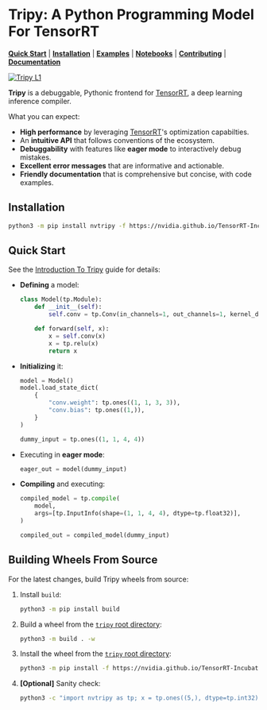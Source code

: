 
# Tripy: A Python Programming Model For TensorRT

[**Quick Start**](#quick-start)
| [**Installation**](#installation)
| [**Examples**](https://github.com/NVIDIA/TensorRT-Incubator/tree/main/tripy/examples)
| [**Notebooks**](https://github.com/NVIDIA/TensorRT-Incubator/tree/main/tripy/notebooks)
| [**Contributing**](https://github.com/NVIDIA/TensorRT-Incubator/blob/main/tripy/CONTRIBUTING.md)
| [**Documentation**](https://nvidia.github.io/TensorRT-Incubator/)

<!-- Tripy: DOC: OMIT Start -->
[![Tripy L1](https://github.com/NVIDIA/TensorRT-Incubator/actions/workflows/tripy-l1.yml/badge.svg)](https://github.com/NVIDIA/TensorRT-Incubator/actions/workflows/tripy-l1.yml)
<!-- Tripy: DOC: OMIT End -->

**Tripy** is a debuggable, Pythonic frontend for [TensorRT](https://developer.nvidia.com/tensorrt),
a deep learning inference compiler.

What you can expect:

- **High performance** by leveraging [TensorRT](https://developer.nvidia.com/tensorrt)'s optimization capabilties.
- An **intuitive API** that follows conventions of the ecosystem.
- **Debuggability** with features like **eager mode** to interactively debug mistakes.
- **Excellent error messages** that are informative and actionable.
- **Friendly documentation** that is comprehensive but concise, with code examples.


## Installation

```bash
python3 -m pip install nvtripy -f https://nvidia.github.io/TensorRT-Incubator/packages.html
```


## Quick Start

See the
[Introduction To Tripy](https://nvidia.github.io/TensorRT-Incubator/pre0_user_guides/00-introduction-to-tripy.html)
guide for details:

<!-- Tripy: DOC: NO_PRINT_LOCALS Start -->
- **Defining** a model:

    ```py
    class Model(tp.Module):
        def __init__(self):
            self.conv = tp.Conv(in_channels=1, out_channels=1, kernel_dims=[3, 3])

        def forward(self, x):
            x = self.conv(x)
            x = tp.relu(x)
            return x
    ```

- **Initializing** it:

    ```py
    model = Model()
    model.load_state_dict(
        {
            "conv.weight": tp.ones((1, 1, 3, 3)),
            "conv.bias": tp.ones((1,)),
        }
    )

    dummy_input = tp.ones((1, 1, 4, 4))
    ```

- Executing in **eager mode**:

    ```py
    eager_out = model(dummy_input)
    ```

- **Compiling** and executing:

    ```py
    compiled_model = tp.compile(
        model,
        args=[tp.InputInfo(shape=(1, 1, 4, 4), dtype=tp.float32)],
    )

    compiled_out = compiled_model(dummy_input)
    ```
<!-- Tripy: DOC: NO_PRINT_LOCALS End -->


<!-- Tripy: DOC: OMIT Start -->
## Building Wheels From Source

For the latest changes, build Tripy wheels from source:

1. Install `build`:

    ```bash
    python3 -m pip install build
    ```

2. Build a wheel from the [`tripy` root directory](.):

    ```bash
    python3 -m build . -w
    ```

3. Install the wheel from the [`tripy` root directory](.):

    ```bash
    python3 -m pip install -f https://nvidia.github.io/TensorRT-Incubator/packages.html dist/nvtripy-*.whl
    ```

4. **[Optional]** Sanity check:

    ```bash
    python3 -c "import nvtripy as tp; x = tp.ones((5,), dtype=tp.int32); assert x.tolist() == [1] * 5"
    ```
<!-- Tripy: DOC: OMIT End -->
